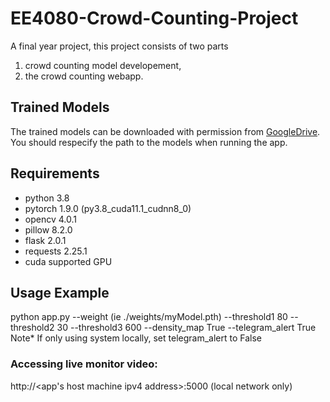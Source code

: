# EE4080-Crowd-Counting-Project
A final year project, this project consists of two parts 
1. crowd counting model developement, 
2. the crowd counting webapp.

## Trained Models
The trained models can be downloaded with permission from [GoogleDrive](https://drive.google.com/drive/folders/1drinTf0G6LGF8Low9Yx0f2xX6rAbkkYB?usp=sharing).
You should respecify the path to the models when running the app.

## Requirements
- python 3.8
- pytorch 1.9.0 (py3.8_cuda11.1_cudnn8_0)
- opencv 4.0.1
- pillow 8.2.0
- flask 2.0.1
- requests 2.25.1
- cuda supported GPU

## Usage Example
python app.py --weight (ie ./weights/myModel.pth) 
              --threshold1 80
              --threshold2 30
              --threshold3 600
              --density_map True
              --telegram_alert True <br>
Note* If only using system locally, set telegram_alert to False

### Accessing live monitor video: 
http://<app's host machine ipv4 address>:5000 (local network only)
